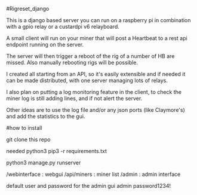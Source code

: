 #Rigreset_django

This is a django based server you can run on a raspberry pi in combination with a gpio relay or a custardpi v6 relayboard.

A small client will run on your miner that will post a Heartbeat to a rest api endpoint running on the server.

 The server will then trigger a reboot of the rig of a number of HB are missed.
 Also manually rebooting rigs will be possible.

 I created all starting from an API, so it's easily extensible and if needed it can be made distributed, with one server managing lots of relays.

 I also plan on putting a log monitoring feature in the client, to check the miner log is still adding lines, and if not alert the server.

Other ideas are to use the log file and/or any json ports (like Claymore's) and add the statistics to the gui.

#how to install

git clone this repo

needed python3
pip3 -r requirements.txt

python3 manage.py runserver

/webinterface : webgui
/api/miners : miner list
/admin : admin interface

default user and password for the admin gui
admin password1234!

